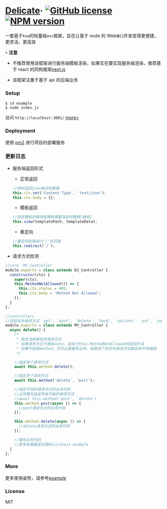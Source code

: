 # [Delicate](http://www.sunyangjie.com/2018/04/29/nodejs%E7%89%88web%E4%B8%9A%E5%8A%A1%E5%B1%82%E6%A1%86%E6%9E%B6/)&middot; [![GitHub license](https://img.shields.io/badge/license-MIT-blue.svg)](https://github.com/delicatejs/delicatejs/blob/master/LICENSE) [![NPM version](https://img.shields.io/npm/v/delicate.svg)](https://www.npmjs.com/package/delicate)

一套基于`koa`的轻量级`mvc`框架，旨在让基于 node 的 Web`接口`开发变得更便捷，更灵活，更高效

💀 **注意**

- 不推荐使用该框架进行服务端模板渲染，如果实在要实现服务端渲染，推荐基于 react 的同构框架[next.js](https://github.com/zeit/next.js)

- 该框架注重于基于 api 的后端业务

### Setup

```
$ cd example
$ node index.js
```

访问 `http://localhost:3001/` [more>](https://github.com/delicatejs)

### Deployment

使用 [pm2](https://github.com/Unitech/pm2) 进行项目的部署服务

### 更新日志

- 服务端返回形式

  - 正常返回

  ```js
  //例如返回json格式的数据
  this.ctx.set('Content-Type', 'text/json');
  this.ctx.body = {};
  ```

  - 模板返回

  ```js
  //指定模板的路径和模板需要渲染的数据[数组]
  this.view(templatePath, templateData);
  ```

  - 重定向

  ```js
  //重定向到路由为'/'的页面
  this.redirect('/');
  ```

* 请求方式检测

```js
//core  MY_Controller
module.exports = class extends DJ_Controller {
  constructor(ctx) {
    super(ctx);
    this.MethodNotAllowed(() => {
      this.ctx.status = 405;
      this.ctx.body = 'Method Not Allowed';
    });
  }
};

//controllers
//目前支持请求方式 'get', 'post', 'delete', 'head', 'options', 'put', 'patch'
module.exports = class extends MY_Controller {
  async delete() {
    /*
     * 指定当前接受的请求方式
     * 如果请求方式不是delete，会执行this.MethodNotAllowed的回调方法
     * 如果不指定method，也可以直接写业务，但是这个会任何请求方式都会命中该路由  
     */

    //指定单个请求方式
    await this.method.delete();

    //指定多个请求方式
    await this.method('delete', 'post');

    //指定不同的请求方式的业务代码
    //必须要先指定所有可能的请求方式
    //await this.method('post', 'delete')
    this.method.post(async () => {
      //post请求方式的业务代码
    });

    this.method.delete(async () => {
      //delete请求方式的业务代码
    });

    //编写业务代码
    //更多查看最佳实践delicatejs-example
  }
};
```

### More

更多使用姿势，请参考[example](https://github.com/delicatejs/delicatejs-example)

### License

MIT
